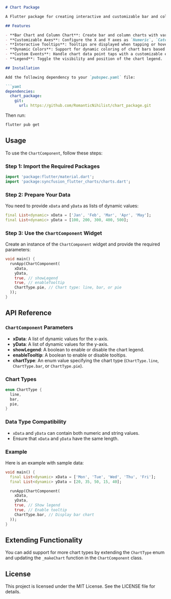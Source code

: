```markdown
# Chart Package

A Flutter package for creating interactive and customizable bar and column charts. This package allows you to easily visualize data with support for dynamic coloring, tooltips, and event handling.

## Features

- **Bar Chart and Column Chart**: Create bar and column charts with various configurations.
- **Customizable Axes**: Configure the X and Y axes as `Numeric`, `Category`, `Date-time`, or `Logarithmic`.
- **Interactive Tooltips**: Tooltips are displayed when tapping or hovering over chart data points.
- **Dynamic Colors**: Support for dynamic coloring of chart bars based on the index of data.
- **Custom Events**: Handle chart data point taps with a customizable event handler.
- **Legend**: Toggle the visibility and position of the chart legend.

## Installation

Add the following dependency to your `pubspec.yaml` file:

```yaml
dependencies:
  chart_package:
    git:
      url: https://github.com/RomanticNihilist/chart_package.git
```

Then run:

```bash
flutter pub get
```

## Usage
To use the `ChartComponent`, follow these steps:

### Step 1: Import the Required Packages
```dart
import 'package:flutter/material.dart';
import 'package:syncfusion_flutter_charts/charts.dart';
```

### Step 2: Prepare Your Data
You need to provide `xData` and `yData` as lists of dynamic values:
```dart
final List<dynamic> xData = ['Jan', 'Feb', 'Mar', 'Apr', 'May'];
final List<dynamic> yData = [100, 200, 300, 400, 500];
```

### Step 3: Use the `ChartComponent` Widget
Create an instance of the `ChartComponent` widget and provide the required parameters:
```dart
void main() {
  runApp(ChartComponent(
    xData,
    yData,
    true, // showLegend
    true, // enableTooltip
    ChartType.pie, // Chart type: line, bar, or pie
  ));
}
```

## API Reference

### `ChartComponent` Parameters
- **xData**: A list of dynamic values for the x-axis.
- **yData**: A list of dynamic values for the y-axis.
- **showLegend**: A boolean to enable or disable the chart legend.
- **enableTooltip**: A boolean to enable or disable tooltips.
- **chartType**: An enum value specifying the chart type (`ChartType.line`, `ChartType.bar`, or `ChartType.pie`).

### Chart Types
```dart
enum ChartType {
  line,
  bar,
  pie,
}
```

### Data Type Compatibility
- `xData` and `yData` can contain both numeric and string values.
- Ensure that `xData` and `yData` have the same length.

### Example
Here is an example with sample data:
```dart
void main() {
  final List<dynamic> xData = ['Mon', 'Tue', 'Wed', 'Thu', 'Fri'];
  final List<dynamic> yData = [20, 35, 50, 15, 40];

  runApp(ChartComponent(
    xData,
    yData,
    true, // Show legend
    true, // Enable tooltip
    ChartType.bar, // Display bar chart
  ));
}
```

## Extending Functionality
You can add support for more chart types by extending the `ChartType` enum and updating the `_makeChart` function in the `ChartComponent` class.

## License
This project is licensed under the MIT License. See the LICENSE file for details.